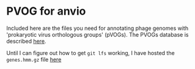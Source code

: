 # PVOG for anvio

Included here are the files you need for annotating phage genomes with 'prokaryotic virus orthologous groups' (pVOGs). The PVOGs database is described [here](http://dmk-brain.ecn.uiowa.edu/pVOGs/downloads.html).

Until I can figure out how to get `git lfs` working, I have hosted the `genes.hmm.gz` file [here](https://drive.google.com/open?id=1rOQuSBl-MLGcfM_7YFeaSdAipBdPSQhK)

